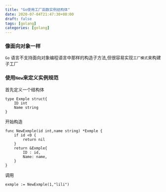 ```yaml
---
title: "Go使用工厂函数实例结构体"
date: 2020-07-04T21:47:30+08:00
draft: false
tags: [golang]
categories: [golang]
---
```


### 像面向对象一样

`Go` 语言不支持面向对象编程语言中那样的构造子方法,但很容易实现`工厂模式`来构建子工厂

### 使用`New`来定义实例规范

首先定义一个结构体

```golang
type Exmple struct{
	ID int
	Name string
}
```

开始构造

```
func NewExmple(id int,name string) *Exmple {
	if id <0 {
		return nil
	}
	return &Exmple{
		ID : id,
		Name: name,
	}
}
```

调用

```golang
exmple := NewExmple(1,"lili")
```

